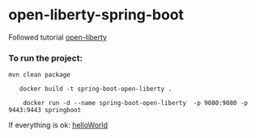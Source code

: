 # open-liberty-spring-boot

Followed
tutorial  [open-liberty](https://openliberty.io/guides/spring-boot.html#building-and-running-the-application-in-a-docker-container)

### To run the project:

```mvn clean package```

 ```
    docker build -t spring-boot-open-liberty . 
    
     docker run -d --name spring-boot-open-liberty  -p 9080:9080 -p 9443:9443 springboot
```

If everything is ok: [helloWorld](http://localhost:9080/hello)